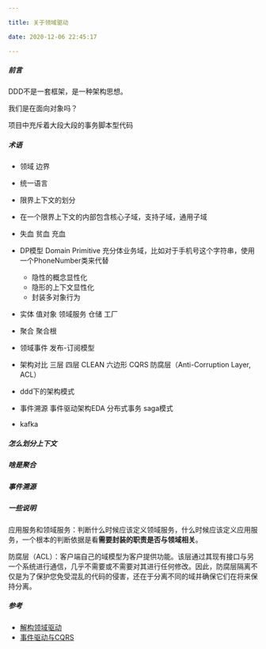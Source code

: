```yaml
---

title: 关于领域驱动

date: 2020-12-06 22:45:17

---
```


##### 前言

DDD不是一套框架，是一种架构思想。

我们是在面向对象吗？

项目中充斥着大段大段的事务脚本型代码


##### 术语

- 领域 边界 

- 统一语言

- 限界上下文的划分

- 在一个限界上下文的内部包含核心子域，支持子域，通用子域

- 失血 贫血 充血

- DP模型 Domain Primitive  充分体业务域，比如对于手机号这个字符串，使用一个PhoneNumber类来代替

  - 隐性的概念显性化
  - 隐形的上下文显性化
  - 封装多对象行为

- 实体 值对象 领域服务 仓储 工厂

- 聚合 聚合根

- 领域事件 发布-订阅模型

- 架构对比 三层 四层  CLEAN 六边形 CQRS  防腐层（Anti-Corruption Layer, ACL）

- ddd下的架构模式 

- 事件溯源  事件驱动架构EDA  分布式事务 saga模式

- kafka

  


##### 怎么划分上下文

##### 啥是聚合

##### 事件溯源





##### 一些说明

应用服务和领域服务：判断什么时候应该定义领域服务，什么时候应该定义应用服务，一个根本的判断依据是看**需要封装的职责是否与领域相关**。

防腐层（ACL）：客户端自己的域模型为客户提供功能。该层通过其现有接口与另一个系统进行通信，几乎不需要或不需要对其进行任何修改。因此，防腐层隔离不仅是为了保护您免受混乱的代码的侵害，还在于分离不同的域并确保它们在将来保持分离。

##### 参考

- [解构领域驱动](http://zhangyi.xyz/categories/DDD/)
- [事件驱动与CQRS](https://mp.weixin.qq.com/s/Z3uJhxJGDif3qN5OlE_woA)